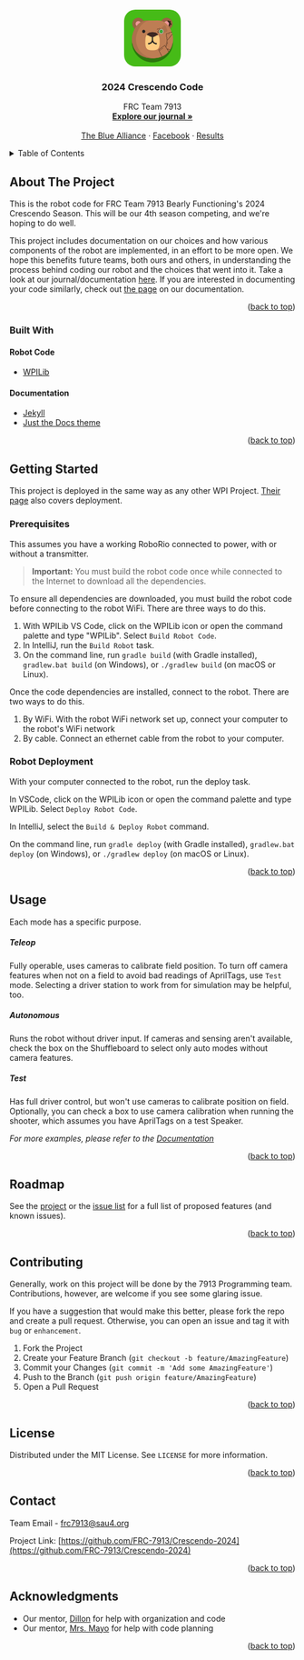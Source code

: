 <!-- Improved compatibility of back to top link: See: https://github.com/othneildrew/Best-README-Template/pull/73 -->
<a name="readme-top"></a>
<!--
*** Based on the Best-README-Template Repository.
*** Thank you to them for letting us spend less time making READMEs
*** And more time writing code.
-->

<!-- PROJECT LOGO -->
<br />
<div align="center">
  <a href="https://github.com/frc-7913/Crescendo-2024">
    <img src="images/logo.png" alt="Logo" width="100" height="100" style="border-radius: 20%;">
  </a>

<h3 align="center">2024 Crescendo Code</h3>

  <p align="center">
    FRC Team 7913
    <br />
    <a href="https://frc-7913.github.io/Crescendo-2024/"><strong>Explore our journal »</strong></a>
    <br />
    <br />
    <a href="https://www.thebluealliance.com/team/7913">The Blue Alliance</a>
    ·
    <a href="https://www.facebook.com/NRHS7913/">Facebook</a>
    ·
    <a href="https://www.thebluealliance.com/team/7913#event-results">Results</a>
  </p>
</div>



<!-- TABLE OF CONTENTS -->
<details>
  <summary>Table of Contents</summary>
  <ol>
    <li>
      <a href="#about-the-project">About The Project</a>
      <ul>
        <li><a href="#built-with">Built With</a></li>
      </ul>
    </li>
    <li>
      <a href="#getting-started">Getting Started</a>
      <ul>
        <li><a href="#prerequisites">Prerequisites</a></li>
        <li><a href="#robot-deployment">Robot Deployment</a></li>
      </ul>
    </li>
    <li><a href="#usage">Usage</a></li>
    <li><a href="#roadmap">Roadmap</a></li>
    <li><a href="#contributing">Contributing</a></li>
    <li><a href="#license">License</a></li>
    <li><a href="#contact">Contact</a></li>
    <li><a href="#acknowledgments">Acknowledgments</a></li>
  </ol>
</details>



<!-- ABOUT THE PROJECT -->
## About The Project

This is the robot code for FRC Team 7913 Bearly Functioning's 2024 Crescendo Season. This will be our 4th season competing, and we're hoping to do well.

This project includes documentation on our choices and how various components of the robot are implemented, in an effort to be more open. We hope this benefits future teams, both ours and others, in understanding the process behind coding our robot and the choices that went into it. Take a look at our journal/documentation [here](https://frc-7913.github.io/Crescendo-2024/). If you are interested in documenting your code similarly, check out [the page](https://frc-7913.github.io/Crescendo-2024/documenting/) on our documentation.

<p align="right">(<a href="#readme-top">back to top</a>)</p>



### Built With

#### Robot Code
* [WPILib](https://wpilib.org/)

#### Documentation
* [Jekyll](https://jekyllrb.com/)
* [Just the Docs theme](https://just-the-docs.com/)

<p align="right">(<a href="#readme-top">back to top</a>)</p>



<!-- GETTING STARTED -->
## Getting Started

This project is deployed in the same way as any other WPI Project. [Their page](https://docs.wpilib.org/en/stable/docs/software/vscode-overview/deploying-robot-code.html) also covers deployment.

### Prerequisites

This assumes you have a working RoboRio connected to power, with or without a transmitter.

> **Important:** You must build the robot code once while connected to the Internet to download all the dependencies.

To ensure all dependencies are downloaded, you must build the robot code before connecting to the robot WiFi. There are three ways to do this.

1. With WPILib VS Code, click on the WPILib icon or open the command palette and type "WPILib". Select `Build Robot Code`.
2. In IntelliJ, run the `Build Robot` task.
3. On the command line, run `gradle build` (with Gradle installed), `gradlew.bat build` (on Windows), or `./gradlew build` (on macOS or Linux).

Once the code dependencies are installed, connect to the robot. There are two ways to do this.

1. By WiFi. With the robot WiFi network set up, connect your computer to the robot's WiFi network
2. By cable. Connect an ethernet cable from the robot to your computer.

### Robot Deployment

With your computer connected to the robot, run the deploy task. 

In VSCode, click on the WPILib icon or open the command palette and type WPILib. Select `Deploy Robot Code`.

In IntelliJ, select the `Build & Deploy Robot` command.

On the command line, run `gradle deploy` (with Gradle installed), `gradlew.bat deploy` (on Windows), or `./gradlew deploy` (on macOS or Linux).

<p align="right">(<a href="#readme-top">back to top</a>)</p>



<!-- USAGE EXAMPLES -->
## Usage

Each mode has a specific purpose.

##### Teleop
Fully operable, uses cameras to calibrate field position. To turn off camera features when not on a field to avoid bad readings of AprilTags, use `Test` mode. Selecting a driver station to work from for simulation may be helpful, too.

##### Autonomous
Runs the robot without driver input. If cameras and sensing aren't available, check the box on the Shuffleboard to select only auto modes without camera features.

##### Test
Has full driver control, but won't use cameras to calibrate position on field. Optionally, you can check a box to use camera calibration when running the shooter, which assumes you have AprilTags on a test Speaker.

_For more examples, please refer to the [Documentation](https://example.com)_

<p align="right">(<a href="#readme-top">back to top</a>)</p>



<!-- ROADMAP -->
## Roadmap

See the [project](https://github.com/FRC-7913/project/Crescendo-2024) or the [issue list](https://github.com/FRC-7913/Crescendo-2024/issues) for a full list of proposed features (and known issues).

<p align="right">(<a href="#readme-top">back to top</a>)</p>



<!-- CONTRIBUTING -->
## Contributing

Generally, work on this project will be done by the 7913 Programming team.
Contributions, however, are welcome if you see some glaring issue.

If you have a suggestion that would make this better, please fork the repo and create a pull request.
Otherwise, you can open an issue and tag it with `bug` or `enhancement`.

1. Fork the Project
2. Create your Feature Branch (`git checkout -b feature/AmazingFeature`)
3. Commit your Changes (`git commit -m 'Add some AmazingFeature'`)
4. Push to the Branch (`git push origin feature/AmazingFeature`)
5. Open a Pull Request

<p align="right">(<a href="#readme-top">back to top</a>)</p>



<!-- LICENSE -->
## License

Distributed under the MIT License. See `LICENSE` for more information.

<p align="right">(<a href="#readme-top">back to top</a>)</p>



<!-- CONTACT -->
## Contact

Team Email - frc7913@sau4.org

Project Link: [https://github.com/FRC-7913/Crescendo-2024](https://github.com/FRC-7913/Crescendo-2024)

<p align="right">(<a href="#readme-top">back to top</a>)</p>



<!-- ACKNOWLEDGMENTS -->
## Acknowledgments

* Our mentor, [Dillon](https://github.com/dillontherrien) for help with organization and code
* Our mentor, [Mrs. Mayo](https://github.com/MrsMayo-NRHS) for help with code planning

<p align="right">(<a href="#readme-top">back to top</a>)</p>
